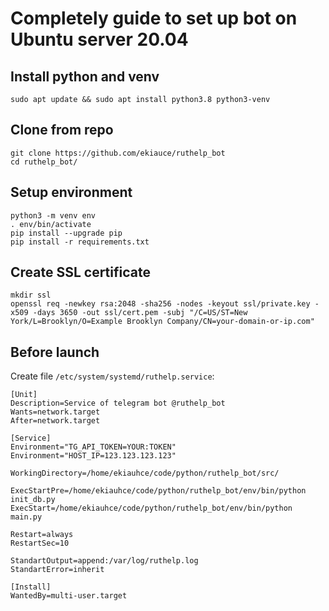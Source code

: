 # Completely guide to set up bot on Ubuntu server 20.04 

## Install python and venv

```
sudo apt update && sudo apt install python3.8 python3-venv
```

## Clone from repo

```
git clone https://github.com/ekiauce/ruthelp_bot
cd ruthelp_bot/
```

## Setup environment

```
python3 -m venv env
. env/bin/activate
pip install --upgrade pip
pip install -r requirements.txt
```

## Create SSL certificate

```
mkdir ssl
openssl req -newkey rsa:2048 -sha256 -nodes -keyout ssl/private.key -x509 -days 3650 -out ssl/cert.pem -subj "/C=US/ST=New York/L=Brooklyn/O=Example Brooklyn Company/CN=your-domain-or-ip.com"
```

## Before launch

Create file `/etc/system/systemd/ruthelp.service`:
```
[Unit]
Description=Service of telegram bot @ruthelp_bot
Wants=network.target
After=network.target

[Service]
Environment="TG_API_TOKEN=YOUR:TOKEN"
Environment="HOST_IP=123.123.123.123"

WorkingDirectory=/home/ekiauhce/code/python/ruthelp_bot/src/

ExecStartPre=/home/ekiauhce/code/python/ruthelp_bot/env/bin/python init_db.py
ExecStart=/home/ekiauhce/code/python/ruthelp_bot/env/bin/python main.py

Restart=always
RestartSec=10

StandartOutput=append:/var/log/ruthelp.log
StandartError=inherit

[Install]
WantedBy=multi-user.target

```
